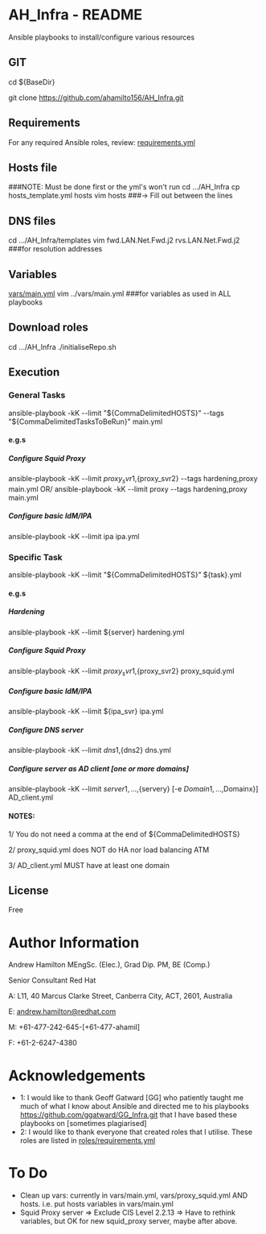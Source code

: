 # AH_Infra - README
Ansible playbooks to install/configure various resources

## GIT
cd ${BaseDir}

git clone https://github.com/ahamilto156/AH_Infra.git

## Requirements
For any required Ansible roles, review:
[requirements.yml](requirements.yml)

## Hosts file
###NOTE: Must be done first or the yml's won't run
cd  .../AH_Infra
cp hosts_template.yml hosts
vim hosts 
###-> Fill out between the lines


## DNS files
cd  .../AH_Infra/templates
vim fwd.LAN.Net.Fwd.j2 rvs.LAN.Net.Fwd.j2     ###for resolution addresses

##  Variables
[vars/main.yml](vars/main.yml)
vim ../vars/main.yml                        ###for variables as used in ALL playbooks

## Download roles
cd  .../AH_Infra
./initialiseRepo.sh

## Execution
### General Tasks
ansible-playbook -kK --limit "${CommaDelimitedHOSTS}” --tags "${CommaDelimitedTasksToBeRun}" main.yml

#### e.g.s
##### Configure Squid Proxy
ansible-playbook -kK --limit ${proxy_svr1},${proxy_svr2} --tags hardening,proxy main.yml
OR/ 
ansible-playbook -kK --limit proxy --tags hardening,proxy main.yml
##### Configure basic IdM/IPA
ansible-playbook -kK --limit ipa ipa.yml

### Specific Task
ansible-playbook -kK --limit "${CommaDelimitedHOSTS}” ${task}.yml

#### e.g.s
##### Hardening
ansible-playbook -kK --limit ${server} hardening.yml
##### Configure Squid Proxy
ansible-playbook -kK --limit ${proxy_svr1},${proxy_svr2} proxy_squid.yml
##### Configure basic IdM/IPA
ansible-playbook -kK --limit ${ipa_svr} ipa.yml
##### Configure DNS server
ansible-playbook -kK --limit ${dns1},${dns2} dns.yml
##### Configure server as AD client [one or more domains]
ansible-playbook -kK --limit ${server1},...,${servery} [-e ${Domain1},...,$Domainx}] AD_client.yml

#### NOTES:
1/ You do not need a comma at the end of ${CommaDelimitedHOSTS}

2/ proxy_squid.yml does NOT do HA nor load balancing ATM

3/ AD_client.yml MUST have at least one domain

## License
Free

# Author Information
Andrew Hamilton MEngSc. (Elec.), Grad Dip. PM, BE (Comp.)

Senior Consultant
Red Hat

A: L11, 40 Marcus Clarke Street,
    Canberra City, ACT, 2601, Australia

E: andrew.hamilton@redhat.com  

M: +61-477-242-645-[+61-477-ahamil]

F: +61-2-6247-4380    

# Acknowledgements
- 1: I would like to thank Geoff Gatward [GG] who patiently taught me much of what I know about Ansible and directed
      me to his playbooks https://github.com/ggatward/GG_Infra.git that I have based these playbooks on [sometimes plagiarised]
- 2: I would like to thank everyone that created roles that I utilise. These roles are listed in [roles/requirements.yml](roles/requirements.yml) 

# To Do
- Clean up vars: currently in vars/main.yml, vars/proxy_squid.yml AND hosts. i.e. put hosts variables in vars/main.yml
- Squid Proxy server => Exclude CIS Level 2.2.13 => Have to rethink variables, but OK for new squid_proxy server, maybe after above.